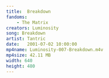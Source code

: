 ```yaml
---
title:  Breakdown
fandoms:
    - The Matrix
creators: Luminosity
song: Breakdown
artist: Tantric
date:   2001-07-02 10:00:00
mp4name: Luminosity-007-Breakdown.m4v
mp4size: 42.11 MB
width: 640
height: 480
---
```



  